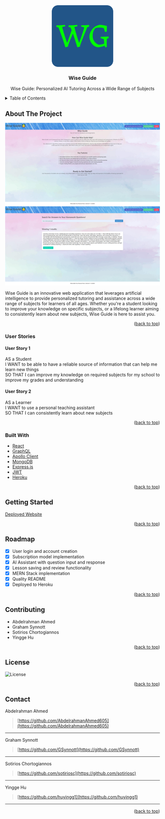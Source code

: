 <a name="readme-top"></a>

<!-- PROJECT LOGO -->
<br />
<div align="center">

  <img src="images/Project-logo.png" alt="Logo" width="200" height="200">

  <h3 align="center">Wise Guide</h3>

  <p align="center">
    Wise Guide: Personalized AI Tutoring Across a Wide Range of Subjects
  </p>
</div>

<!-- TABLE OF CONTENTS -->
<details>
  <summary>Table of Contents</summary>
  <ol>
    <li>
      <a href="#about-the-project">About The Project</a>
      <ul>
        <li><a href="#built-with">Built With</a></li>
      </ul>
    </li>
    <li>
      <a href="#getting-started">Getting Started</a>
    </li>
    <li><a href="#roadmap">Roadmap</a></li>
    <li><a href="#contributing">Contributing</a></li>
    <li><a href="#license">License</a></li>
    <li><a href="#contact">Contact</a></li>
    <li><a href="#acknowledgments">Acknowledgments</a></li>
  </ol>
</details>

<!-- ABOUT THE PROJECT -->

## About The Project

![image](images/WiseGuide-screenshot1.png)
![image](images/WiseGuide-screenshot2.png)

Wise Guide is an innovative web application that leverages artificial intelligence to provide personalized tutoring and assistance across a wide range of subjects for learners of all ages. Whether you're a student looking to improve your knowledge on specific subjects, or a lifelong learner aiming to consistently learn about new subjects, Wise Guide is here to assist you.

<p align="right">(<a href="#readme-top">back to top</a>)</p>

### User Stories

#### User Story 1

AS a Student  
I WANT to be able to have a reliable source of information that can help me learn new things  
SO THAT I can improve my knowledge on required subjects for my school to improve my grades and understanding

#### User Story 2

AS a Learner  
I WANT to use a personal teaching assistant  
SO THAT I can consistently learn about new subjects

<p align="right">(<a href="#readme-top">back to top</a>)</p>

### Built With

- [React](https://reactjs.org/)
- [GraphQL](https://graphql.org/)
- [Apollo Client](https://www.apollographql.com/docs/react/)
- [MongoDB](https://www.mongodb.com/)
- [Express.js](https://expressjs.com/)
- [JWT](https://jwt.io/)
- [Heroku](https://www.heroku.com/)

<p align="right">(<a href="#readme-top">back to top</a>)</p>

<!-- GETTING STARTED -->

## Getting Started

[Deployed Website](https://wise-guide.herokuapp.com/)

<p align="right">(<a href="#readme-top">back to top</a>)</p>

<!-- ROADMAP -->

## Roadmap

- [x] User login and account creation
- [x] Subscription model implementation
- [x] AI Assistant with question input and response
- [x] Lesson saving and review functionality
- [x] MERN Stack implementation
- [x] Quality README
- [x] Deployed to Heroku

<p align="right">(<a href="#readme-top">back to top</a>)</p>

<!-- CONTRIBUTING -->

## Contributing

- Abdelrahman Ahmed
- Graham Synnott
- Sotirios Chortogiannos
- Yingge Hu

<p align="right">(<a href="#readme-top">back to top</a>)</p>

<!-- LICENSE -->

## License

![License](https://img.shields.io/badge/License-MIT-green.svg)

<p align="right">(<a href="#readme-top">back to top</a>)</p>

<!-- CONTACT -->

## Contact



Abdelrahman Ahmed

> [https://github.com/AbdelrahmanAhmed605](https://github.com/AbdelrahmanAhmed605)

---

Graham Synnott

> [https://github.com/GSynnott](https://github.com/GSynnott)

---

Sotirios Chortogiannos

> [https://github.com/sotiriosc](https://github.com/sotiriosc)

---

Yingge Hu

> [https://github.com/huyingg1](https://github.com/huyingg1)

---

<p align="right">(<a href="#readme-top">back to top</a>)</p>
